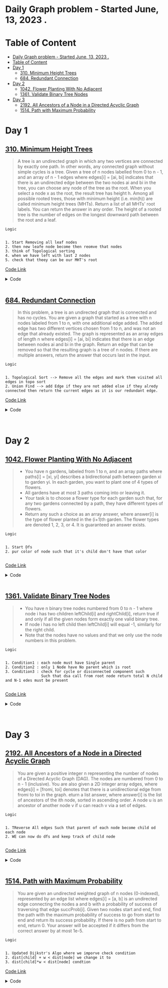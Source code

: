 # Daily Graph problem - Started  June, 13, 2023 .

# Table of Content

- [Daily Graph problem - Started  June, 13, 2023 .](#daily-graph-problem---started--june-13-2023-)
- [Table of Content](#table-of-content)
- [Day 1](#day-1)
  - [310. Minimum Height Trees](#310-minimum-height-trees)
  - [684. Redundant Connection](#684-redundant-connection)
- [Day 2](#day-2)
  - [1042. Flower Planting With No Adjacent](#1042-flower-planting-with-no-adjacent)
  - [1361. Validate Binary Tree Nodes](#1361-validate-binary-tree-nodes)
- [Day 3](#day-3)
  - [2192. All Ancestors of a Node in a Directed Acyclic Graph](#2192-all-ancestors-of-a-node-in-a-directed-acyclic-graph)
  - [1514. Path with Maximum Probability](#1514-path-with-maximum-probability)





# Day 1
## [310. Minimum Height Trees](https://leetcode.com/problems/minimum-height-trees/) 

> A tree is an undirected graph in which any two vertices are connected by exactly one path. In other words, any connected graph without simple cycles is a tree.
Given a tree of n nodes labelled from 0 to n - 1, and an array of n - 1 edges where edges[i] = [ai, bi] indicates that there is an undirected edge between the two nodes ai and bi in the tree, you can choose any node of the tree as the root. When you select a node x as the root, the result tree has height h. Among all possible rooted trees, those with minimum height (i.e. min(h))  are called minimum height trees (MHTs).
Return a list of all MHTs' root labels. You can return the answer in any order.
The height of a rooted tree is the number of edges on the longest downward path between the root and a leaf.

<code >Logic</code>

```quote

1. Start Removing all leaf nodes 
2. then new leafe node become then reomve that nodes
3. think of Topological sorting
4. when we have left with last 2 nodes 
5. check that theey can be our MHT's root

```

[Code Link](./CodeGraph/01-Minimum-Height-Tree-Root.cpp)

<details><summary>Code</summary>

```cpp

class Solution {
public:
    vector<int> findMinHeightTrees(int n, vector<vector<int>>& edges) {
        vector<vector<int>> graph(n);
        vector<int> indegree(n, 0), ans; //vector<int> indegree keeps count of the number of nodes approaching a node
        
        for(auto &e : edges){   //Creating an adjacency matrix for the given graph
            graph[e[0]].push_back(e[1]);
            graph[e[1]].push_back(e[0]);
            indegree[e[0]]++;

            indegree[e[1]]++;
        }
        
        queue<int> q;
        for(int i=0; i<n;i++){
            if(indegree[i]==1) q.push(i), indegree[i]--; //add all the leaf nodes to the queue
        } 
        
        while(!q.empty()){
            int s = q.size();
            ans.clear();
            for(int i=0; i<s;i++){
                int curr = q.front(); q.pop();
                ans.push_back(curr);
                for(auto child : graph[curr]){ //For each node, attached to the leaf niodes, we decrement the indegree i.e remove the leaf nodes connected to them. We keep on doing this until we reach the middle nodes.
                    indegree[child]--;
                    if(indegree[child]==1) q.push(child);   
                }
            }
        }
        if(n==1) ans.push_back(0); //If there is only 1 node in the graph, the min height is 0, with root being '0'
        return ans;
        
    }
};

```
</details>

<br> 





## [684. Redundant Connection]() 

> In this problem, a tree is an undirected graph that is connected and has no cycles.
You are given a graph that started as a tree with n nodes labeled from 1 to n, with one additional edge added. The added edge has two different vertices chosen from 1 to n, and was not an edge that already existed. The graph is represented as an array edges of length n where edges[i] = [ai, bi] indicates that there is an edge between nodes ai and bi in the graph.
Return an edge that can be removed so that the resulting graph is a tree of n nodes. If there are multiple answers, return the answer that occurs last in the input.

<code >Logic</code>

```quote

1. Topological Sort --> Remove all the edges and mark them visited all edges in topo sort 
2. Union Find --> add Edge if they are not added else if they alredy connected then return the current edges as it is our redundant edge.

```
[Code Link](./CodeGraph/01-Redundant-Connection.cpp)

<details><summary>Code</summary>

```cpp

class Solution {
public:
    vector<int> findRedundantConnection(vector<vector<int>>& edges) {
        // {u,v} --> {idx , visited};
        map<  pair<int,int>  , pair<int, int> > m;
        int n = edges.size();
        vector<int> adj[n + 1];
        vector<int> in(n + 1 , 0);
        int k = 1;
        
        for(auto i : edges){
            int u = i[0] , v = i[1];
            adj[u].push_back(v);
            adj[v].push_back(u);
            m[{u , v}] = { k , 0};
            m[{v , u}] = {k , 0};
            in[u]++ , in[v]++;
            k++;
        }
        queue<pair<int, int>> q;
        for(int i = 1 ; i<= n ;i++){
            if(in[i] == 1){
                q.push({ i , -1});
                in[i]--;
            }
        }
        while(q.size() > 0){
            int curr = q.front().first;
            int par = q.front().second;
            q.pop();
            if(par != -1){
                m[{curr , par}].second = 1;
                m[{par , curr}].second = 1;
            }

            for(auto i : adj[curr]){
                m[{curr , i}].second = 1;
                m[{i , curr}].second = 1;
                   in[i]--;
                if(in[i] == 1){
                   q.push({i , curr});
                }
            }
        }

        pair<int, int> p;
        int idx = 0;

        for(auto [i , j] : m ){
            if(j.second == 0){
                if(idx < j.first){
                    idx = j.first;
                    p = { i.first , i.second};
                }
            }
        }

        pair<int, int> p2;
        p2.first = p.second;
        p2.second = p.first;


        for(auto i : edges){
            int u = i[0] , v = i[1];
            if(p2.first == u and p2.second == v){
                swap(p , p2);
            }
        }

        return {p.first , p.second};

    }
};

```
</details>

<br> 
<br> 



# Day 2

## [1042. Flower Planting With No Adjacent](https://leetcode.com/problems/flower-planting-with-no-adjacent/) 

> - You have n gardens, labeled from 1 to n, and an array paths where paths[i] = [xi, yi] describes a bidirectional path between garden xi to garden yi. In each garden, you want to plant one of 4 types of flowers.
> - All gardens have at most 3 paths coming into or leaving it.
> - Your task is to choose a flower type for each garden such that, for any two gardens connected by a path, they have different types of flowers.
> - Return any such a choice as an array answer, where answer[i] is the type of flower planted in the (i+1)th garden. The flower types are denoted 1, 2, 3, or 4. It is guaranteed an answer exists.

 

<code >Logic</code>

```quote

1. Start Dfs
2. pur color of node such that it's child don't have that color 


```
[Code Link](./CodeGraph/02-flowering-no-adjacent-plants.cpp)

<details><summary>Code</summary>

```cpp

class Solution {
public:
    int dfs(int node , vector<int> adj[] , vector<int>&ans , vector<int>&vis){
        // cout<<"node "<<node<<"\n";
        vis[node] = 1;
        int temp[5] = {0};
        for(auto i : adj[node]){
            if(vis[i] == 0){

               int col =  dfs(i , adj , ans , vis);
            //    cout<<"child "<<i <<" "<<col<<endl;
               temp[col] = 1;
            }else{
                temp[ans[i]] = 1;
            }
        }


        for(int i = 1 ; i<= 4;i++){
            if(temp[i] == 0 ){
                ans[node] = i;
                break;
            }
        }

        // cout<<" col - "<<node<<"-->"<<ans[node]<<endl;

        return ans[node];
       

    }
    vector<int> gardenNoAdj(int n, vector<vector<int>>& paths) {
        vector<int> adj[n+1] , vis(n+1 , 0) , ans(n+1 , 0);
        for(auto i : paths){
            int u = i[0] , v= i[1];
            adj[u].push_back(v);
            adj[v].push_back(u);
        }
        for(int i = 1 ; i<= n ;i++){
            if(vis[i] == 0){
                dfs(i , adj , ans , vis);
            }
        }
        ans.erase(ans.begin());
        return ans;
    }
};



// 1----2
// |\  /|
// | \/ |
// | /\ |
// |/  \|
// 4----3

```
</details>

<br> 




## [1361. Validate Binary Tree Nodes](https://leetcode.com/problems/validate-binary-tree-nodes/) 

> - You have n binary tree nodes numbered from 0 to n - 1 where node i has two children leftChild[i] and rightChild[i], return true if and only if all the given nodes form exactly one valid binary tree.
> - If node i has no left child then leftChild[i] will equal -1, similarly for the right child.
> - Note that the nodes have no values and that we only use the node numbers in this problem.

 

<code >Logic</code>

```quote

1. Condition1 : each node must have Single parent 
2. Condition2 : only 1 Node have No parent which is root
3. Condition3 : check for cycle or disconnected component such 
                Such that dsa call from root node return total N child and N-1 edes must be present


```
[Code Link](./CodeGraph/02-validate-Binary-Tree.cpp)

<details><summary>Code</summary>

```cpp

class Solution {
public:
    // Idea: A valid BT has each node with exactly one parent and exactly one node with no parent (root)
    bool validateBinaryTreeNodes(int n, vector<int>& leftChild, vector<int>& rightChild) {
        // map to keep count of no. of parent for each node
        vector<int> parentFreq(n);
        for (int i = 0; i < n; i++)
            if ((leftChild[i] >= 0 and ++parentFreq[leftChild[i]] > 1) or (rightChild[i] >= 0 and ++parentFreq[rightChild[i]] > 1))
                return false;
        // find root (if more than 1 root exist then return false)
        int root = -1;
        for (int i = 0; i < n; i++)
            if (!parentFreq[i]) {
                if (root == -1)
                    root = i;
                else return false;
            }
        // last IMP check: apply dfs on root to calculate total nodes in tree, it should be n
        return countNodes(leftChild, rightChild, root) == n;
    }
    
    int countNodes(vector<int> &left, vector<int> &right, int root) {
        if (root == -1)
            return 0;
        return 1 + countNodes(left, right, left[root]) + countNodes(left, right, right[root]);
    }
};


```
</details>

<br> 
<br> 



# Day 3

## [2192. All Ancestors of a Node in a Directed Acyclic Graph](https://leetcode.com/problems/all-ancestors-of-a-node-in-a-directed-acyclic-graph/) 

> You are given a positive integer n representing the number of nodes of a Directed Acyclic Graph (DAG). The nodes are numbered from 0 to n - 1 (inclusive).
You are also given a 2D integer array edges, where edges[i] = [fromi, toi] denotes that there is a unidirectional edge from fromi to toi in the graph.
eturn a list answer, where answer[i] is the list of ancestors of the ith node, sorted in ascending order.
A node u is an ancestor of another node v if u can reach v via a set of edges.

 

<code >Logic</code>

```quote

1. TReverse All edges Such that parent of each node become child od each node
2. WE can now do dfs and keep track of child node 


```
[Code Link](./CodeGraph/03-all-ancestor-in-DAG.cpp)

<details><summary>Code</summary>

```cpp

class Solution {
public:
    void addAncestor(int node , int ancestor , vector<set<int>>&ans){
        for(auto i : ans[ancestor]){
            ans[node].insert(i);
        }
        ans[node].insert(ancestor);
    } 
   void dfs(int node  , vector<int> adj[] , vector<set<int>>&ans , vector<int>&vis){
        vis[node] = 1;
        
        for(auto child : adj[node]){
            if(vis[child] == 0 ){
                dfs(child  , adj , ans , vis);
                //go do dfs then add result to our answer list
            }
            addAncestor(node , child , ans);
        }
    }
    vector<vector<int>> getAncestors(int n, vector<vector<int>>& edges) {
        vector<int> adj[n] , vis(n , 0) , in(n, 0);
        for(auto i: edges){
            int u = i[0] , v = i[1];
            adj[v].push_back(u);
            in[u]++;
        }
        vector<set<int>> ans(n);
        vector<vector<int>> v(n);
        for(int i = 0; i < n ; i++){
            if(in[i] == 0){
                dfs(i , adj , ans , vis);
            }
        }
        for(int i = 0; i < n ; i++){
            for(auto j : ans[i]){
                v[i].push_back(j);
            }
        }
        return v;
    }
};

```
</details>

<br> 




## [1514. Path with Maximum Probability](https://leetcode.com/problems/path-with-maximum-probability/) 

> You are given an undirected weighted graph of n nodes (0-indexed), represented by an edge list where edges[i] = [a, b] is an undirected edge connecting the nodes a and b with a probability of success of traversing that edge succProb[i].
Given two nodes start and end, find the path with the maximum probability of success to go from start to end and return its success probability.
If there is no path from start to end, return 0. Your answer will be accepted if it differs from the correct answer by at most 1e-5.

<code >Logic</code>

```quote

1. Updated Dijkstr's Algo where we imporve check condition
2. dist[child] + w < dist[node] we change it to
3. dist[child]*w < dist[node] condtion 

```
[Code Link](./CodeGraph/03-maximum-probability.cpp)

<details><summary>Code</summary>

```cpp


class Solution {
public:
    double maxProbability(int n, vector<vector<int>>& edges, vector<double>& succProb, int start, int end) {
        vector<pair<int, double>> adj[n];
        int k =0;
        for(auto i : edges){
            int u = i[0], v = i[1] ;
            double w = succProb[k++];
            adj[u].push_back({v , w});
            adj[v].push_back({u , w});
        }
        priority_queue< pair<int,double> , vector<pair<int,double>> , greater<pair<int,double>> > pq;
        pq.push({start , 1.0});
        vector<double> dist(n , 0.0);
        while(pq.size()>0){
            int curr = pq.top().first;
            double d = pq.top().second;
            pq.pop();
            
            for(auto i : adj[curr]){
                double childDist = d* i.second;
                int child = i.first;
               
                if(childDist > dist[child]){
                    dist[child] = childDist;
                    pq.push({child , dist[child]});
                }
            }
        }
        return dist[end];
    }
};

```
</details>

<br>  
<br>  

<!-- 

# Day 4

## []() 

> Statement

<code >Logic</code>

```quote

Logic

```
[Code Link](./CodeGraph)

<details><summary>Code</summary>

```cpp

Code

```
</details>

<br> 
 -->

